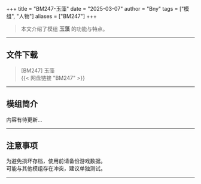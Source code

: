 +++
title = "BM247-玉藻"
date = "2025-03-07"
author = "Bny"
tags = ["模组", "人物"]
aliases = ["BM247"]
+++

> 本文介绍了模组 **玉藻** 的功能与特点。

---

## 文件下载

> [BM247] 玉藻  
{{< 网盘链接 "BM247" >}}  

---

## 模组简介

>  
内容有待更新...  

---

## 注意事项

>  
为避免损坏存档，使用前请备份游戏数据。  
可能与其他模组存在冲突，建议单独测试。  

---

